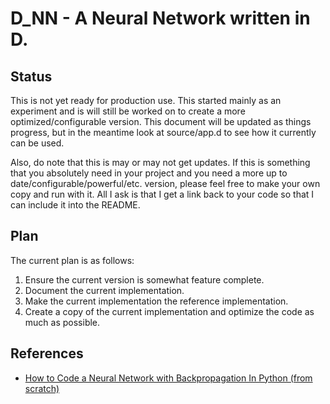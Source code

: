 # D_NN - A Neural Network written in D.

## Status

This is not yet ready for production use.  This started mainly as an experiment
and is will still be worked on to create a more optimized/configurable version.
This document will be updated as things progress, but in the meantime look at
source/app.d to see how it currently can be used.

Also, do note that this is may or may not get updates.  If this is something
that you absolutely need in your project and you need a more up to
date/configurable/powerful/etc. version, please feel free to make your own copy
and run with it.  All I ask is that I get a link back to your code so that I
can include it into the README.

## Plan

The current plan is as follows:

1. Ensure the current version is somewhat feature complete.
1. Document the current implementation.
1. Make the current implementation the reference implementation.
1. Create a copy of the current implementation and optimize the code as much as possible.

## References

* [How to Code a Neural Network with Backpropagation In Python (from scratch)](https://machinelearningmastery.com/implement-backpropagation-algorithm-scratch-python/)
